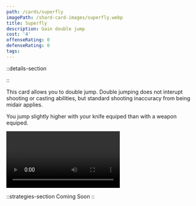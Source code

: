 ```yaml
---
path: /cards/superfly
imagePath: /shard-card-images/superfly.webp
title: Superfly
description: Gain double jump
cost: '4'
offenseRating: 0
defenseRating: 0
tags:
---
```

::details-section

::
<p>This card allows you to double jump. Double jumping does not interupt shooting or casting abilities, but standard shooting inaccuracy from being midair applies.</p>
<p class="mt-4">You jump slightly higher with your knife equiped than with a weapon equiped.</p>
<div class="w-[50rem] max-w-full mt-4"><video src="\shard-card-pages-content\superfly\superfly_demonstration.webm" controls class="max-w-full" /></div>

::strategies-section
Coming Soon
::